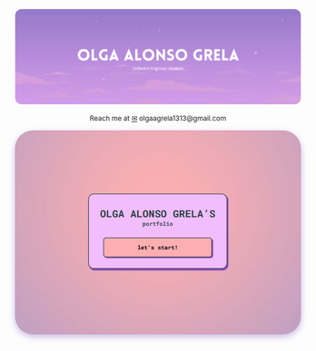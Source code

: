 <p align="center">
  <img src="https://raw.githubusercontent.com/binbingus/binbingus/main/Olga Alonso Grela.png" alt="Banner" width="800" style="border-radius: 12px;" />
</p>

<p align="center" style="font-size: 0.75rem; margin-top: 0;">
  Reach me at <a href="mailto:olgaagrela1313@gmail.com">✉</a> olgaagrela1313@gmail.com
</p>

<p align="center">
  <a href="https://binbingus.github.io/portfolio" target="_blank" rel="noopener">
    <img src="https://raw.githubusercontent.com/binbingus/portfolio/main/docs/img/preview.png" alt="Portfolio Preview" width="600" style="border-radius: 2rem; box-shadow: 0 4px 12px rgba(126, 87, 194, 0.4);" />
  </a>
</p>
